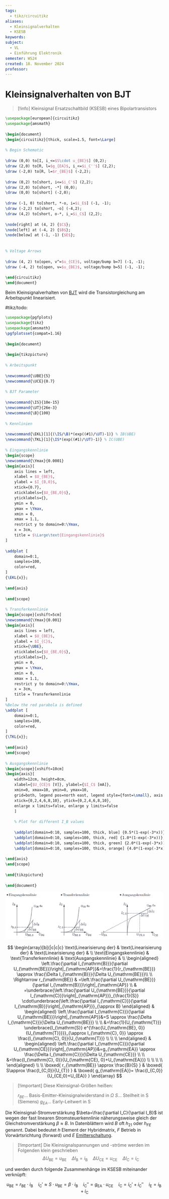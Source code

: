 ```yaml
---
tags:
  - tikz/circuitikz
aliases:
  - Kleinsignalverhalten
  - KSESB
keywords: 
subject:
  - VL
  - Einführung Elektronik
semester: WS24
created: 18. November 2024
professor:
---
```

 

# Kleinsignalverhalten von BJT

> [!info] Kleinsignal Ersatzschaltbild (KSESB) eines Bipolartransistors
>
```tikz
\usepackage[european]{circuitikz}
\usepackage{amsmath}

\begin{document}
\begin{circuitikz}[thick, scale=1.5, font=\Large]

% Begin Schematic

\draw (0,0) to[I, i_<=$S\cdot u_{BE}$] (0,2);
\draw (2,0) to[R, l=$g_{EA}$, i_<=$i_C''$] (2,2);
\draw (-2,0) to[R, l=$r_{BE}$] (-2,2);

\draw (0,2) to[short, i<=$i_C'$] (2,2);
\draw (2,0) to[short, -*] (0,0);
\draw (0,0) to[short] (-2,0);

\draw (-1, 0) to[short, *-o, i=$i_E$] (-1, -1);
\draw (-2,2) to[short, -o] (-4,2);
\draw (4,2) to[short, o-*, i_=$i_C$] (2,2);

\node[right] at (4, 2) {$C$};
\node[left] at (-4, 2) {$B$};
\node[below] at (-1, -1) {$E$};


% Voltage Arrows

\draw (4, 2) to[open, v^=$u_{CE}$, voltage/bump b=7] (-1, -1);
\draw (-4, 2) to[open, v=$u_{BE}$, voltage/bump b=5] (-1, -1);

\end{circuitikz}
\end{document}
```


Beim Kleinsignalverhalten von [BJT](Bipolartransistor.md) wird die Transistorgleichung am Arbeitspunkt linearisiert.


#tikz/todo:

```tikz
\usepackage{pgfplots}
\usepackage{tikz}
\usepackage{amsmath}
\pgfplotsset{compat=1.16}

\begin{document}

\begin{tikzpicture}

% Arbeitspunkt

\newcommand{\UBE}{5}
\newcommand{\UCE}{0.7}

% BJT Parameter

\newcommand{\IS}{10e-15}
\newcommand{\UT}{26e-3}
\newcommand{\B}{100}

% Kennlinien

\newcommand{\EKL}[1]{(\IS/\B)*(exp((#1)/\UT)-1)} % IB(UBE)
\newcommand{\TKL}[1]{\IS*(exp((#1)/\UT)-1)} % IC(UBE)

% Eingangskennlinie
\begin{scope}
\newcommand{\Ymax}{0.0001}
\begin{axis}[
    axis lines = left,
    xlabel = $U_{BE}$,
    ylabel = $I_{B,0}$,
    xtick={0.7},
    xticklabels={$U_{BE,0}$},
    yticklabels={},
    ymin = 0,
    ymax = \Ymax,
    xmin = 0,
    xmax = 1.1,
    restrict y to domain=0:\Ymax,
    x = 3cm,
    title = $\Large\text{Eingangskennlinie}$
]

\addplot [
    domain=0:1, 
    samples=100,
    color=red,
]
{\EKL{x}};

\end{axis}

\end{scope}

% Transferkennlinie
\begin{scope}[xshift=5cm]
\newcommand{\Ymax}{0.001}
\begin{axis}[
    axis lines = left,
    xlabel = $U_{BE}$,
    ylabel = $I_{C}$,
    xtick={\UBE},
    xticklabels={$U_{BE,0}$},
    yticklabels={},
    ymin = 0,
    ymax = \Ymax,
    xmin = 0,
    xmax = 1.1,
    restrict y to domain=0:\Ymax,
    x = 3cm,
    title = Transferkennlinie
]
%Below the red parabola is defined
\addplot [
    domain=0:1, 
    samples=100, 
    color=red,
]
{\TKL{x}};

\end{axis}
\end{scope}

% Ausgangskennlinie
\begin{scope}[xshift=10cm]
\begin{axis}[
    width=12cm, height=8cm,
    xlabel={$U_{CE}$ [V]}, ylabel={$I_C$ [mA]},
    xmin=0, xmax=10, ymin=0, ymax=10,
    grid=both, legend pos=north east, legend style={font=\small}, axis lines=middle,
    xtick={0,2,4,6,8,10}, ytick={0,2,4,6,8,10},
    enlarge x limits=false, enlarge y limits=false
    ]

    % Plot for different I_B values
    
    \addplot[domain=0:10, samples=100, thick, blue] {0.5*(1-exp(-3*x))}; \addlegendentry{$I_B = 0.5$ mA}
    \addplot[domain=0:10, samples=100, thick, red] {1.0*(1-exp(-3*x))}; \addlegendentry{$I_B = 1.0$ mA}
    \addplot[domain=0:10, samples=100, thick, green] {2.0*(1-exp(-3*x))}; \addlegendentry{$I_B = 2.0$ mA}
    \addplot[domain=0:10, samples=100, thick, orange] {4.0*(1-exp(-3*x))}; \addlegendentry{$I_B = 4.0$ mA}

\end{axis}
\end{scope}

\end{tikzpicture}

\end{document}
```

![invert_dark](assets/KS_KL.png)

$$
\begin{array}[b]{|c|c|c}
\text{Linearisierung der} &
\text{Linearisierung der} &
\text{Linearisierung der} &
\\
\text{Eingangskennlinie} &
\text{Transferkennlinie} &
\text{Ausgangskennlinie} &
\\
\begin{aligned}
\left.\frac{\partial I_{\mathrm{B}}}{\partial U_{\mathrm{BE}}}\right|_{\mathrm{AP}}&=\frac{1}{r_{\mathrm{BE}}} \approx \frac{\Delta I_{\mathrm{B}}}{\Delta U_{\mathrm{BE}}}\\ \\
\Rightarrow r_{\mathrm{BE}} & =\left.\frac{\partial U_{\mathrm{BE}}}{\partial I_{\mathrm{B}}}\right|_{\mathrm{AP}} \\
& =\underbrace{\left.\frac{\partial U_{\mathrm{BE}}}{\partial I_{\mathrm{C}}}\right|_{\mathrm{AP}}}_{\frac{1}{S}} \cdot\underbrace{\left.\frac{\partial I_{\mathrm{C}}}{\partial I_{\mathrm{B}}}\right|_{\mathrm{AP}}}_{\approx B}
\end{aligned}
&
\begin{aligned}
\left.\frac{\partial I_{\mathrm{C}}}{\partial U_{\mathrm{BE}}}\right|_{\mathrm{AP}}&=S \approx \frac{\Delta I_{\mathrm{C}}}{\Delta U_{\mathrm{BE}}} \\ \\
&=\frac{1}{U_{\mathrm{T}}} \underbrace{I_{\mathrm{S}} e^{\frac{U_{\mathrm{BE}, 0}}{U_{\mathrm{T}}}}}_{\approx I_{\mathrm{C}, 0}} \approx \frac{I_{\mathrm{C}, 0}}{U_{\mathrm{T}}} \\ \\ \\
\end{aligned}
&
\begin{aligned}
\left.\frac{\partial I_{\mathrm{C}}}{\partial U_{\mathrm{CE}}}\right|_{\mathrm{AP}}&=g_{\mathrm{EA}} \approx \frac{\Delta I_{\mathrm{C}}}{\Delta U_{\mathrm{CE}}} \\ \\
&=\frac{I_{\mathrm{C}, 0}}{U_{\mathrm{CE}, 0}+U_{\mathrm{EA}}} \\ \\ \\ \\
\end{aligned} \\ \\
\boxed{ r_{\mathrm{BE}} \approx \frac{B}{S} } & \boxed{ S\approx \frac{I_{C,0}}{U_{T}} } & \boxed{ g_{\mathrm{EA}}= \frac{I_{C,0}}{U_{CE,0}+U_{EA}} } 
\end{array}
$$


> [!important] Diese Kleinsignal-Größen heißen:
> 
> $r_{B E}\dots$ Basis-Emitter-Kleinsignalwiderstand in $\Omega$
> $S\dots$ Steilheit in S (Siemens)
> $g_{E A}\dots$ Early-Leitwert in S
> 

Die Kleinsignal-Stromverstärkung $\beta=\frac{\partial I_C}{\partial I_B}$ ist wegen der fast linearen Stromsteuerkennlinie näherungsweise gleich der Gleichstromverstärkung $\beta \approx B$. In Datenblättern wird $B$ oft $h_{21}$ oder $h_{F E}$ genannt. Dabei bedeutet $h$ Element der Hybridmatrix, $F$ Betrieb in Vorwärtsrichtung (forward) und $E$ [Emitterschaltung](Kollektorfolger.md).

> [!important] Die Kleinsignalspannungen und -ströme werden im Folgenden klein geschrieben
> $$ \Delta U_{\mathrm{BE}}=u_{\mathrm{BE}} \quad \Delta I_{\mathrm{B}}=i_{\mathrm{B}} \quad \Delta U_{\mathrm{CE}}=u_{\mathrm{CE}} \quad \Delta I_{\mathrm{C}}=i_{\mathrm{C}} $$

und werden durch folgende Zusammenhänge im KSESB miteinander verknüpft:

$$
u_{\mathrm{BE}}=r_{\mathrm{BE}}\cdot i_{\mathrm{B}} \quad i_{\mathrm{C}}' \approx S\cdot u_{\mathrm{BE}}=\beta \cdot i_{\mathrm{B}} \quad i_{\mathrm{C}}''=g_{\mathrm{EA}} \cdot u_{\mathrm{CE}} \quad i_{\mathrm{C}}=i_{\mathrm{C}}'+i_{\mathrm{C}}'' \quad i_{\mathrm{E}}=i_{\mathrm{B}}+i_{\mathrm{C}}
$$
